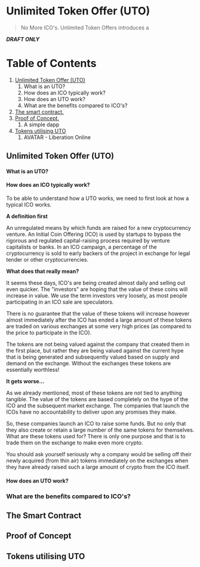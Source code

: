 # Unlimited Token Offer (UTO)
> No More ICO's. Unlimited Token Offers introduces a

_**DRAFT ONLY**_

# Table of Contents
1. [Unlimited Token Offer (UTO)](#uto)
    1. What is an UTO?
    2. How does an ICO typically work?
    3. How does an UTO work?
    4. What are the benefits compared to ICO's?
2. [The smart contract.](#smart-contract)
3. [Proof of Concept.](#poc)
    1. A simple dapp
4. [Tokens utilising UTO](#tokens-utilising-uto)
    1. AVATAR - Liberation Online

## Unlimited Token Offer (UTO)<a name="uto"></a>

#### What is an UTO?

#### How does an ICO typically work?
To be able to understand how a UTO works, we need to first look at how a typical ICO works.

**A definition first**

An unregulated means by which funds are raised for a new cryptocurrency venture. An Initial Coin Offering (ICO) is used by startups to bypass the rigorous and regulated capital-raising process required by venture capitalists or banks. In an ICO campaign, a percentage of the cryptocurrency is sold to early backers of the project in exchange for legal tender or other cryptocurrencies.

**What does that really mean?**

It seems these days, ICO's are being created almost daily and selling out even quicker. The "investors" are hoping that the value of these coins will increase in value. We use the term investors very loosely, as most people participating in an ICO sale are speculators.

There is no guarantee that the value of these tokens will increase however almost immediately after the ICO has ended a large amount of these tokens are traded on various exchanges at some very high prices (as compared to the price to participate in the ICO).

The tokens are not being valued against the company that created them in the first place, but rather they are being valued against the current hype that is being generated and subsequently valued based on supply and demand on the exchange. Without the exchanges these tokens are essentially worthless!

**It gets worse&hellip;**

As we already mentioned, most of these tokens are not tied to anything tangible. The value of the tokens are based completely on the hype of the ICO and the subsequent market exchange. The companies that launch the ICOs have no accountability to deliver upon any promises they make.

So, these companies launch an ICO to raise some funds. But no only that they also create or retain a large number of the same tokens for themselves. What are these tokens used for? There is only one purpose and that is to trade them on the exchange to make even more crypto.

You should ask yourself seriously why a company would be selling off their newly acquired (from thin air) tokens immediately on the exchanges when they have already raised such a large amount of crypto from the ICO itself.

#### How does an UTO work?

### What are the benefits compared to ICO's?    

## The Smart Contract <a name="smart-contract"></a>

## Proof of Concept <a name="poc"></a>

## Tokens utilising UTO <a name="tokens-utilising-uto"></a>
